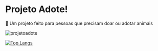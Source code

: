 # Projeto Adote!
🌱 Um projeto feito para pessoas que precisam doar ou adotar animais

![projetoadote](https://user-images.githubusercontent.com/64915907/217405066-9c96aaf1-11d2-4da8-81dd-3dd3b13084a0.gif)

[![Top Langs](https://github-readme-stats.vercel.app/api/top-langs/?username=Danielhlw&layout=compact)](https://github.com/Danielhlw/github-readme-stats)
